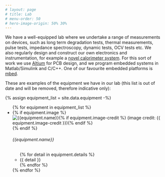 ```yaml
---
# layout: page
# title: Lab
# menu-order: 50
# hero-image-origin: 50% 30%
---
```


<div class="row">
<div class="col-xs-12 col-md-10 col-lg-8 col-md-offset-1 col-lg-offset-2" markdown="1">

We have a well-equipped lab where we undertake a range of measurements on devices, such as long term degradation tests, thermal measurements, pulse tests, impedance spectroscopy, dynamic tests, OCV tests etc. We also regularly design and construct our own electronics and instrumentation, for example a [novel calorimeter system](http://arxiv.org/abs/1508.03514). For this sort of work we use [Altium](http://www.altium.com) for PCB design, and we program embedded systems in Matlab/Simulink and C/C++. One of our favourite embedded platforms is [mbed](http://mbed.org).

These are examples of the equipment we have in our lab (this list is out of date and will be removed, therefore indicative only):

</div>

{% assign equipment_list = site.data.equipment -%}
<div class="image-grid lab">
	<ul>
		{% for equipment in equipment_list %}
			<li>
				<div class="image-grid-cell">
					<div class="image-container">
						{% if equipment.image %}<img src="{{ site.baseurl }}/img/equipment/{{equipment.image}}" title="{{equipment.name}}{% if equipment.image-credit %} (image credit: {{ equipment.image-credit }}){% endif %}">{% endif %}
					</div>
					<div class="image-grid-details">
						<h6 class="no-top-margin">{{equipment.name}}</h6>
						<ul class="default">
						{% for detail in equipment.details %}
							<li>{{ detail }}</li>
						{% endfor %}
						</ul>
					</div>
				</div>
			</li>
		{% endfor %}
	</ul>
</div>

</div>